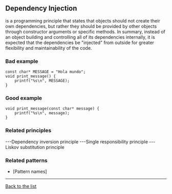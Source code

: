 ## Dependency Injection

is a programming principle that states that objects should not create their own dependencies, but rather they should be provided by other objects through constructor arguments or specific methods. In summary, instead of an object building and controlling all of its dependencies internally, it is expected that the dependencies be "injected" from outside for greater flexibility and maintainability of the code.

### Bad example

    const char* MESSAGE = "Hola mundo";
    void print_message() {
        printf("%s\n", MESSAGE);
    }

### Good example

    void print_message(const char* message) {
        printf("%s\n", message);
    }   

### Related principles

---Dependency inversion principle
---Single responsibility principle
---Liskov substitution principle

### Related patterns

- [Pattern names]

---
[Back to the list](./README.md)